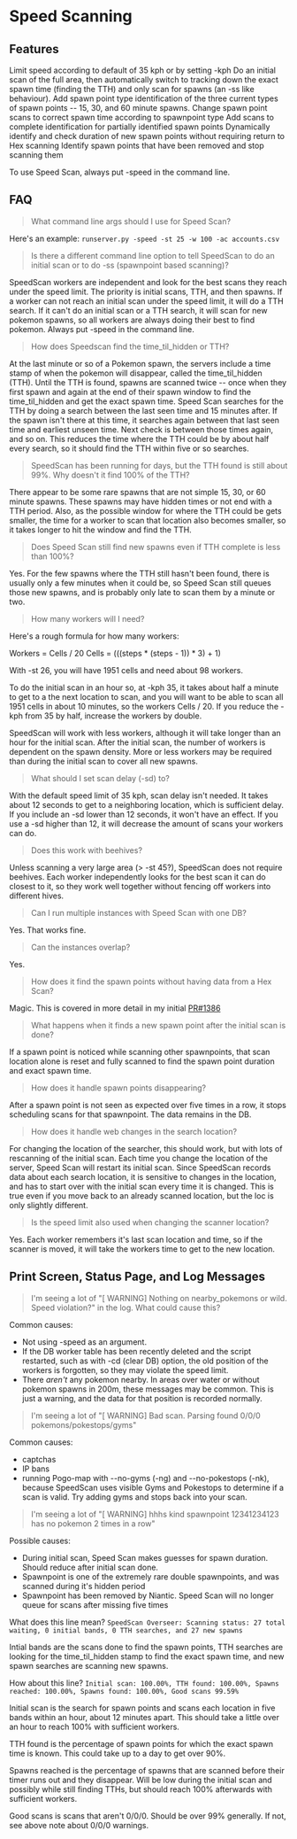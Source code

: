 # Speed Scanning

## Features

Limit speed according to default of 35 kph or by setting -kph
Do an initial scan of the full area, then automatically switch to tracking down the exact spawn time (finding the TTH) and only scan for spawns (an -ss like behaviour).
Add spawn point type identification of the three current types of spawn points -- 15, 30, and 60 minute spawns.
Change spawn point scans to correct spawn time according to spawnpoint type
Add scans to complete identification for partially identified spawn points
Dynamically identify and check duration of new spawn points without requiring return to Hex scanning
Identify spawn points that have been removed and stop scanning them

To use Speed Scan, always put -speed in the command line.

## FAQ

> What command line args should I use for Speed Scan?

Here's an example: `runserver.py -speed -st 25 -w 100 -ac accounts.csv`

> Is there a different command line option to tell SpeedScan to do an initial scan or to do -ss (spawnpoint based scanning)?

SpeedScan workers are independent and look for the best scans they reach under the speed limit. The priority is initial scans, TTH, and then spawns. If a worker can not reach an initial scan under the speed limit, it will do a TTH search. If it can't do an initial scan or a TTH search, it will scan for new pokemon spawns, so all workers are always doing their best to find pokemon. Always put -speed in the command line.

> How does Speedscan find the time_til_hidden or TTH?

At the last minute or so of a Pokemon spawn, the servers include a time stamp of when the pokemon will disappear, called the time_til_hidden (TTH). Until the TTH is found, spawns are scanned twice -- once when they first spawn and again at the end of their spawn window to find the time_til_hidden and get the exact spawn time. Speed Scan searches for the TTH by doing a search between the last seen time and 15 minutes after. If the spawn isn't there at this time, it searches again between that last seen time and earliest unseen time. Next check is between those times again, and so on. This reduces the time where the TTH could be by about half every search, so it should find the TTH within five or so searches.

> SpeedScan has been running for days, but the TTH found is still about 99%. Why doesn't it find 100% of the TTH?

There appear to be some rare spawns that are not simple 15, 30, or 60 minute spawns. These spawns may have hidden times or not end with a TTH period. Also, as the possible window for where the TTH could be gets smaller, the time for a worker to scan that location also becomes smaller, so it takes longer to hit the window and find the TTH.

> Does Speed Scan still find new spawns even if TTH complete is less than 100%?

Yes. For the few spawns where the TTH still hasn't been found, there is usually only a few minutes when it could be, so Speed Scan still queues those new spawns, and is probably only late to scan them by a minute or two.

>How many workers will I need?

Here's a rough formula for how many workers:

Workers = Cells / 20
Cells = (((steps * (steps - 1)) * 3) + 1)

With -st 26, you will have 1951 cells and need about 98 workers.

To do the initial scan in an hour so, at -kph 35, it takes about half a minute to get to a the next location to scan, and you will want to be able to scan all 1951 cells in about 10 minutes, so the workers Cells / 20. If you reduce the -kph from 35 by half, increase the workers by double.

SpeedScan will work with less workers, although it will take longer than an hour for the initial scan. After the initial scan, the number of workers is dependent on the spawn density. More or less workers may be required than during the initial scan to cover all new spawns.

> What should I set scan delay (-sd) to?

With the default speed limit of 35 kph, scan delay isn't needed. It takes about 12 seconds to get to a neighboring location, which is sufficient delay. If you include an -sd lower than 12 seconds, it won't have an effect. If you use a -sd higher than 12, it will decrease the amount of scans your workers can do.

> Does this work with beehives?

Unless scanning a very large area (> -st 45?), SpeedScan does not require beehives. Each worker independently looks for the best scan it can do closest to it, so they work well together without fencing off workers into different hives.

> Can I run multiple instances with Speed Scan with one DB?

Yes. That works fine.

> Can the instances overlap?

Yes.

> How does it find the spawn points without having data from a Hex Scan?

Magic. This is covered in more detail in my initial [PR#1386](https://github.com/PokemonGoMap/PokemonGo-Map/pull/1386)

> What happens when it finds a new spawn point after the initial scan is done?

If a spawn point is noticed while scanning other spawnpoints, that scan location alone is reset and fully scanned to find the spawn point duration and exact spawn time.

> How does it handle spawn points disappearing?

After a spawn point is not seen as expected over five times in a row, it stops scheduling scans for that spawnpoint. The data remains in the DB.

> How does it handle web changes in the search location?

For changing the location of the searcher, this should work, but with lots of rescanning of the initial scan. Each time you change the location of the server, Speed Scan will restart its initial scan. Since SpeedScan records data about each search location, it is sensitive to changes in the location, and has to start over with the initial scan every time it is changed. This is true even if you move back to an already scanned location, but the loc is only slightly different.

> Is the speed limit also used when changing the scanner location?

Yes. Each worker remembers it's last scan location and time, so if the scanner is moved, it will take the workers  time to get to the new location.

## Print Screen, Status Page, and Log Messages

> I'm seeing a lot of "[ WARNING] Nothing on nearby_pokemons or wild. Speed violation?" in the log. What could cause this?

Common causes:
* Not using -speed as an argument.
* If the DB worker table has been recently deleted and the script restarted, such as with -cd (clear DB) option, the old position of the workers is forgotten, so they may violate the speed limit.
* There *aren't* any pokemon nearby. In areas over water or without pokemon spawns in 200m, these messages may be common. This is just a warning, and the data for that position is recorded normally.

> I'm seeing a lot of "[ WARNING] Bad scan. Parsing found 0/0/0 pokemons/pokestops/gyms"

Common causes:
* captchas
* IP bans
* running Pogo-map with --no-gyms (-ng) and --no-pokestops (-nk), because SpeedScan uses visible Gyms and Pokestops to determine if a scan is valid. Try adding gyms and stops back into your scan.

> I'm seeing a lot of "[ WARNING] hhhs kind spawnpoint 12341234123 has no pokemon 2 times in a row"

Possible causes:
* During initial scan, Speed Scan makes guesses for spawn duration. Should reduce after initial scan done.
* Spawnpoint is one of the extremely rare double spawnpoints, and was scanned during it's hidden period
* Spawnpoint has been removed by Niantic. Speed Scan will no longer queue for scans after missing five times 

What does this line mean? `SpeedScan Overseer: Scanning status: 27 total waiting, 0 initial bands, 0 TTH searches, and 27 new spawns`

Intial bands are the scans done to find the spawn points, TTH searches are looking for the time_til_hidden stamp to find the exact spawn time, and new spawn searches are scanning new spawns.

How about this line? `Initial scan: 100.00%, TTH found: 100.00%, Spawns reached: 100.00%, Spawns found: 100.00%, Good scans 99.59%`

Initial scan is the search for spawn points and scans each location in five bands within an hour, about 12 minutes apart. This should take a little over an hour to reach 100% with sufficient workers.

TTH found is the percentage of spawn points for which the exact spawn time is known. This could take up to a day to get over 90%.

Spawns reached is the percentage of spawns that are scanned before their timer runs out and they disappear. Will be low during the initial scan and possibly while still finding TTHs, but should reach 100% afterwards with sufficient workers.

Good scans is scans that aren't 0/0/0. Should be over 99% generally. If not, see above note about 0/0/0 warnings.
